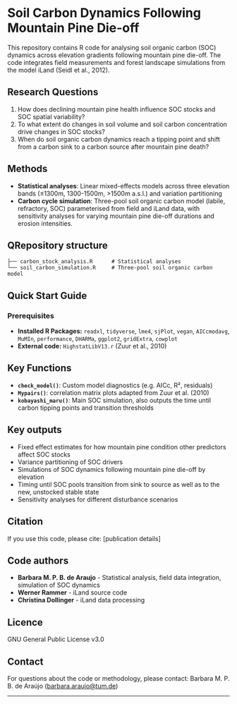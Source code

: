 # Soil Carbon Dynamics Following Mountain Pine Die-off

This repository contains R code for analysing soil organic carbon (SOC) dynamics across elevation gradients following mountain pine die-off. The code integrates field measurements and forest landscape simulations from the model iLand (Seidl et al., 2012).

## Research Questions

1. How does declining mountain pine health influence SOC stocks and SOC spatial variability?
2. To what extent do changes in soil volume and soil carbon concentration drive changes in SOC stocks?
3. When do soil organic carbon dynamics reach a tipping point and shift from a carbon sink to a carbon source after mountain pine death?

## Methods

- **Statistical analyses**: Linear mixed-effects models across three elevation bands (≤1300m, 1300-1500m, >1500m a.s.l.) and variation partitioning
- **Carbon cycle simulation**: Three-pool soil organic carbon model (labile, refractory, SOC) parameterised from field and iLand data, with sensitivity analyses for varying mountain pine die-off durations and erosion intensities.

## QRepository structure

`├── carbon_stock_analysis.R      # Statistical analyses`<br>
`└── soil_carbon_simulation.R     # Three-pool soil organic carbon model`

## Quick Start Guide

### Prerequisites

- **Installed R Packages:** `readxl`, `tidyverse`, `lme4`, `sjPlot`, `vegan`, `AICcmodavg`, `MuMIn`, `performance`, `DHARMa`, `ggplot2`, `gridExtra`, `cowplot`
- **External code:** `HighstatLibV13.r` (Zuur et al., 2010)

## Key Functions

- **`check_model()`**: Custom model diagnostics (e.g. AICc, R², residuals)
- **`Mypairs()`**: correlation matrix plots adapted from Zuur et al. (2010)
- **`kobayashi_maru()`**: Main SOC simulation, also outputs the time until carbon tipping points and transition thresholds

## Key outputs

- Fixed effect estimates for how mountain pine condition other predictors affect SOC stocks
- Variance partitioning of SOC drivers
- Simulations of SOC dynamics following mountain pine die-off by elevation
- Timing until SOC pools transition from sink to source as well as to the new, unstocked stable state
- Sensitivity analyses for different disturbance scenarios

## Citation

If you use this code, please cite:
[publication details]

##  Code authors

- **Barbara M. P. B. de Araujo** - Statistical analysis, field data integration, simulation of SOC dynamics
- **Werner Rammer** - iLand source code
- **Christina Dollinger** - iLand data processing

## Licence

GNU General Public License v3.0

## Contact

For questions about the code or methodology, please contact:
Barbara M. P. B. de Araújo (barbara.araujo@tum.de)

---
